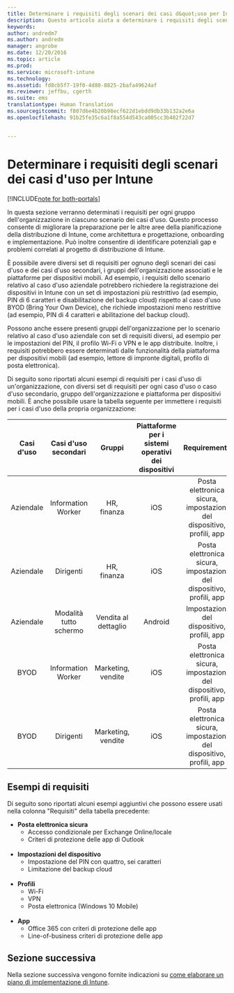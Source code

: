 ```yaml
---
title: Determinare i requisiti degli scenari dei casi d&quot;uso per Intune | Documentazione Microsoft
description: Questo articolo aiuta a determinare i requisiti degli scenari dei casi d&quot;uso e dei casi d&quot;uso secondari per un&quot;implementazione di Microsoft Intune in configurazione solo cloud.
keywords: 
author: andredm7
ms.author: andredm
manager: angrobe
ms.date: 12/20/2016
ms.topic: article
ms.prod: 
ms.service: microsoft-intune
ms.technology: 
ms.assetid: fd8cb5f7-19f0-4d80-8825-2bafa49624af
ms.reviewer: jeffbu, cgerth
ms.suite: ems
translationtype: Human Translation
ms.sourcegitcommit: f807d6e4b20b98ecf622d1ebdd9db33b132a2e6a
ms.openlocfilehash: 91b25fe35c6a1f8a554d543ca005cc3b482f22d7


---
```


# <a name="determine-intune-use-case-scenario-requirements"></a>Determinare i requisiti degli scenari dei casi d'uso per Intune

[!INCLUDE[note for both-portals](../includes/note-for-both-portals.md)]

In questa sezione verranno determinati i requisiti per ogni gruppo dell'organizzazione in ciascuno scenario dei casi d'uso. Questo processo consente di migliorare la preparazione per le altre aree della pianificazione della distribuzione di Intune, come architettura e progettazione, onboarding e implementazione. Può inoltre consentire di identificare potenziali gap e problemi correlati al progetto di distribuzione di Intune.

È possibile avere diversi set di requisiti per ognuno degli scenari dei casi d'uso e dei casi d'uso secondari, i gruppi dell'organizzazione associati e le piattaforme per dispositivi mobili. Ad esempio, i requisiti dello scenario relativo al caso d'uso aziendale potrebbero richiedere la registrazione dei dispositivi in Intune con un set di impostazioni più restrittivo (ad esempio, PIN di 6 caratteri e disabilitazione del backup cloud) rispetto al caso d'uso BYOD (Bring Your Own Device), che richiede impostazioni meno restrittive (ad esempio, PIN di 4 caratteri e abilitazione del backup cloud).

Possono anche essere presenti gruppi dell'organizzazione per lo scenario relativo al caso d'uso aziendale con set di requisiti diversi, ad esempio per le impostazioni del PIN, il profilo Wi-Fi o VPN e le app distribuite. Inoltre, i requisiti potrebbero essere determinati dalle funzionalità della piattaforma per dispositivi mobili (ad esempio, lettore di impronte digitali, profilo di posta elettronica).

Di seguito sono riportati alcuni esempi di requisiti per i casi d'uso di un'organizzazione, con diversi set di requisiti per ogni caso d'uso o caso d'uso secondario, gruppo dell'organizzazione e piattaforma per dispositivi mobili. È anche possibile usare la tabella seguente per immettere i requisiti per i casi d'uso della propria organizzazione:

| **Casi d'uso** | **Casi d'uso secondari** | **Gruppi** | **Piattaforme per i sistemi operativi dei dispositivi** | **Requirements** |
|:---:|:---:|:---:|:---:|:---:|
| Aziendale | Information Worker | HR, finanza | iOS | Posta elettronica sicura, impostazioni del dispositivo, profili, app |                                                          
| Aziendale | Dirigenti | HR, finanza | iOS | Posta elettronica sicura, impostazioni del dispositivo, profili, app |                                                         
| Aziendale | Modalità tutto schermo | Vendita al dettaglio | Android | Impostazioni del dispositivo, profili, app |
| BYOD | Information Worker | Marketing, vendite | iOS | Posta elettronica sicura, impostazioni del dispositivo, profili, app |                                                         
| BYOD | Dirigenti | Marketing, vendite | iOS | Posta elettronica sicura, impostazioni del dispositivo, profili, app |

## <a name="examples-of-requirements"></a>Esempi di requisiti

Di seguito sono riportati alcuni esempi aggiuntivi che possono essere usati nella colonna "Requisiti" della tabella precedente:

- **Posta elettronica sicura**
    - Accesso condizionale per Exchange Online/locale
    - Criteri di protezione delle app di Outlook
<br></br>
- **Impostazioni del dispositivo**
    - Impostazione del PIN con quattro, sei caratteri
    - Limitazione del backup cloud
<br></br>
- **Profili**
    - Wi-Fi
    - VPN
    - Posta elettronica (Windows 10 Mobile)
<br></br>
- **App**
    - Office 365 con criteri di protezione delle app
    - Line-of-business criteri di protezione delle app

## <a name="next-section"></a>Sezione successiva

Nella sezione successiva vengono fornite indicazioni su [come elaborare un piano di implementazione di Intune](section-4-develop-a-rollout-plan.md).



<!--HONumber=Dec16_HO5-->


